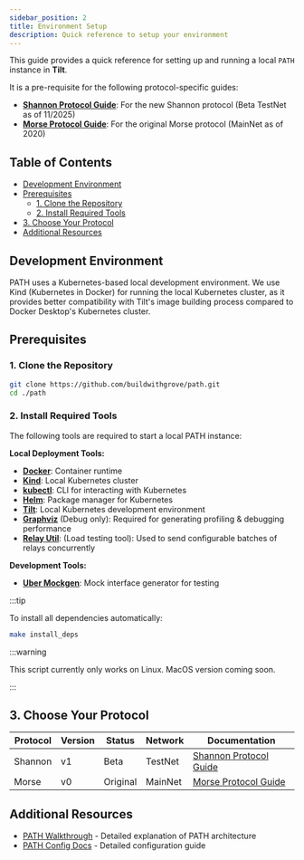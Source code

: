 ```yaml
---
sidebar_position: 2
title: Environment Setup
description: Quick reference to setup your environment
---
```


This guide provides a quick reference for setting up and running a local `PATH` instance in **Tilt**.

It is a pre-requisite for the following protocol-specific guides:

- [**Shannon Protocol Guide**](./cheat_sheet_shannon.md): For the new Shannon protocol (Beta TestNet as of 11/2025)
- [**Morse Protocol Guide**](./cheat_sheet_morse.md): For the original Morse protocol (MainNet as of 2020)

## Table of Contents <!-- omit in toc -->

- [Development Environment](#development-environment)
- [Prerequisites](#prerequisites)
  - [1. Clone the Repository](#1-clone-the-repository)
  - [2. Install Required Tools](#2-install-required-tools)
- [3. Choose Your Protocol](#3-choose-your-protocol)
- [Additional Resources](#additional-resources)

## Development Environment

PATH uses a Kubernetes-based local development environment. We use Kind (Kubernetes in Docker)
for running the local Kubernetes cluster, as it provides better compatibility with Tilt's
image building process compared to Docker Desktop's Kubernetes cluster.

## Prerequisites

### 1. Clone the Repository

```bash
git clone https://github.com/buildwithgrove/path.git
cd ./path
```

### 2. Install Required Tools

The following tools are required to start a local PATH instance:

**Local Deployment Tools:**

- [**Docker**](https://docs.docker.com/get-docker/): Container runtime
- [**Kind**](https://kind.sigs.k8s.io/#installation-and-usage): Local Kubernetes cluster
- [**kubectl**](https://kubernetes.io/docs/tasks/tools/#kubectl): CLI for interacting with Kubernetes
- [**Helm**](https://helm.sh/docs/intro/install/): Package manager for Kubernetes
- [**Tilt**](https://docs.tilt.dev/install.html): Local Kubernetes development environment
- [**Graphviz**](https://graphviz.org) (Debug only): Required for generating profiling & debugging performance
- [**Relay Util**](https://github.com/commoddity/relay-util): (Load testing tool): Used to send configurable batches of relays concurrently

**Development Tools:**

- **[Uber Mockgen](https://github.com/uber-go/mock)**: Mock interface generator for testing

:::tip

To install all dependencies automatically:

```bash
make install_deps
```

:::warning

This script currently only works on Linux. MacOS version coming soon.


:::

## 3. Choose Your Protocol

| Protocol | Version | Status   | Network | Documentation                                      |
| -------- | ------- | -------- | ------- | -------------------------------------------------- |
| Shannon  | v1      | Beta     | TestNet | [Shannon Protocol Guide](./cheat_sheet_shannon.md) |
| Morse    | v0      | Original | MainNet | [Morse Protocol Guide](./cheat_sheet_morse.md)     |

## Additional Resources

- [PATH Walkthrough](introduction.md) - Detailed explanation of PATH architecture
- [PATH Config Docs](path_config.md) - Detailed configuration guide
